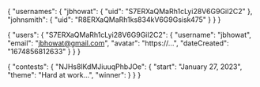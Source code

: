 
{
	"usernames": {
		"jbhowat": {
			"uid": "S7ERXaQMaRh1cLyi28V6G9GiI2C2"
		},
		"johnsmith": {
			"uid": "R8ERXaQMaRh1ks834kV6G9Gsisk475"
		}
	}
}

{
	"users": {
		"S7ERXaQMaRh1cLyi28V6G9GiI2C2": {
			"username": "jbhowat",
			"email": "jbhowat@gmail.com",
			"avatar": "https://...",
			"dateCreated": "1674856812633"
		}
	}
}

{
	"contests": {
		"NJHs8lKdMJiuuqPhbJOe": {
			"start": "January 27, 2023",
			"theme": "Hard at work...",
			"winner": 
		}
	}
}
